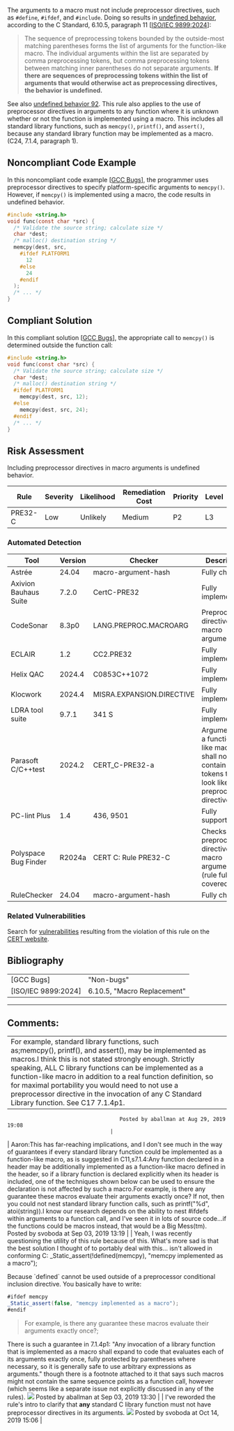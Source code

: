 The arguments to a macro must not include preprocessor directives, such as `#define`, `#ifdef`, and `#include`. Doing so results in [undefined behavior](BB.-Definitions_87152273.html#BB.Definitions-undefinedbehavior), according to the C Standard, 6.10.5, paragraph 11 \[[ISO/IEC 9899:2024](AA.-Bibliography_87152170.html#AA.Bibliography-ISO-IEC9899-2024)\]:
> The sequence of preprocessing tokens bounded by the outside-most matching parentheses forms the list of arguments for the function-like macro. The individual arguments within the list are separated by comma preprocessing tokens, but comma preprocessing tokens between matching inner parentheses do not separate arguments. **If there are sequences of preprocessing tokens within the list of arguments that would otherwise act as preprocessing directives, the behavior is undefined.**

See also [undefined behavior 92](CC.-Undefined-Behavior_87152280.html#CC.UndefinedBehavior-ub_92).
This rule also applies to the use of preprocessor directives in arguments to any function where it is unknown whether or not the function is implemented using a macro. This includes all standard library functions, such as `memcpy()`, `printf()`, and `assert()`, because any standard library function may be implemented as a macro. (C24, 7.1.4, paragraph 1).
## Noncompliant Code Example
In this noncompliant code example \[[GCC Bugs](http://gcc.gnu.org/bugs.html#nonbugs_c)\], the programmer uses preprocessor directives to specify platform-specific arguments to `memcpy()`. However, if `memcpy()` is implemented using a macro, the code results in undefined behavior.
``` c
#include <string.h>
void func(const char *src) {
  /* Validate the source string; calculate size */
  char *dest;
  /* malloc() destination string */ 
  memcpy(dest, src,
    #ifdef PLATFORM1
      12
    #else
      24
    #endif
  );
  /* ... */
}
```
## Compliant Solution
In this compliant solution \[[GCC Bugs](http://gcc.gnu.org/bugs.html#nonbugs_c)\], the appropriate call to `memcpy()` is determined outside the function call:
``` c
#include <string.h>
void func(const char *src) {
  /* Validate the source string; calculate size */
  char *dest;
  /* malloc() destination string */ 
  #ifdef PLATFORM1
    memcpy(dest, src, 12);
  #else
    memcpy(dest, src, 24);
  #endif
  /* ... */
}
```
## Risk Assessment
Including preprocessor directives in macro arguments is undefined behavior.

| Rule | Severity | Likelihood | Remediation Cost | Priority | Level |
| ----|----|----|----|----|----|
| PRE32-C | Low | Unlikely | Medium | P2 | L3 |

### Automated Detection

| Tool | Version | Checker | Description |
| ----|----|----|----|
| Astrée | 24.04 | macro-argument-hash | Fully checked |
| Axivion Bauhaus Suite | 7.2.0 | CertC-PRE32 | Fully implemented |
| CodeSonar | 8.3p0 | LANG.PREPROC.MACROARG | Preprocessing directives in macro argument |
| ECLAIR | 1.2 | CC2.PRE32 | Fully implemented |
| Helix QAC | 2024.4 | C0853C++1072 | Fully implemented |
| Klocwork | 2024.4 | MISRA.EXPANSION.DIRECTIVE | Fully implemented |
| LDRA tool suite | 9.7.1 | 341 S | Fully implemented |
| Parasoft C/C++test | 2024.2 | CERT_C-PRE32-a | Arguments to a function-like macro shall not contain tokens that look like preprocessing directives |
| PC-lint Plus | 1.4 | 436, 9501 | Fully supported |
| Polyspace Bug Finder | R2024a | CERT C: Rule PRE32-C | Checks for preprocessor directive in macro argument (rule fully covered) |
| RuleChecker | 24.04 | macro-argument-hash | Fully checked |

### Related Vulnerabilities
Search for [vulnerabilities](BB.-Definitions_87152273.html#BB.Definitions-vulnerability) resulting from the violation of this rule on the [CERT website](https://www.kb.cert.org/vulnotes/bymetric?searchview&query=FIELD+KEYWORDS+contains+PRE32-C).
## Bibliography

|  |  |
| ----|----|
| [GCC Bugs] | "Non-bugs" |
| [ISO/IEC 9899:2024] | 6.10.5, "Macro Replacement" |

------------------------------------------------------------------------
[](https://wiki.sei.cmu.edu/confluence/pages/viewpage.action?pageId=87152163) [](../c/Rule%2001_%20Preprocessor%20_PRE_) [](../c/Rule%2002_%20Declarations%20and%20Initialization%20_DCL_)
## Comments:

|  |
| ----|
| For example, standard library functions, such as;memcpy(), printf(), and assert(), may be implemented as macros.I think this is not stated strongly enough. Strictly speaking, ALL C library functions can be implemented as a function-like macro in addition to a real function definition, so for maximal portability you would need to not use a preprocessor directive in the invocation of any C Standard Library function. See C17 7.1.4p1.
                                        Posted by aballman at Aug 29, 2019 19:08
                                     |
| Aaron:This has far-reaching implications, and I don't see much in the way of guarantees if every standard library function could be implemented as a function-like macro, as is suggested in C11,s7.1.4:Any function declared in a header may be additionally implemented as a function-like macro defined in the header, so if a library function is declared explicitly when its header is included, one of the techniques shown below can be used to ensure the declaration is not affected by such a macro.For example, is there any guarantee these macros evaluate their arguments exactly once? If not, then you could not nest standard library function calls, such as printf("%d", atoi(string)).I know our research depends on the ability to nest #ifdefs within arguments to a function call, and I've seen it in lots of source code...if the functions could be macros instead, that would be a Big Mess(tm).
                                        Posted by svoboda at Sep 03, 2019 13:19
                                     |
| Yeah, I was recently questioning the utility of this rule because of this. What's more sad is that the best solution I thought of to portably deal with this... isn't allowed in conforming C:
_Static_assert(!defined(memcpy), "memcpy implemented as a macro");

Because \`defined\` cannot be used outside of a preprocessor conditional inclusion directive. You basically have to write:
``` java
#ifdef memcpy
_Static_assert(false, "memcpy implemented as a macro");
#endif
```
> For example, is there any guarantee these macros evaluate their arguments exactly once?;

There is such a guarantee in 7.1.4p1: "Any invocation of a library function that is implemented as a macro shall expand to code that evaluates each of its arguments exactly once, fully protected by parentheses where necessary, so it is generally safe to use arbitrary expressions as arguments." though there is a footnote attached to it that says such macros might not contain the same sequence points as a function call, however (which seems like a separate issue not explicitly discussed in any of the rules).
![](images/icons/contenttypes/comment_16.png) Posted by aballman at Sep 03, 2019 13:30
\| \|
I've reworded the rule's intro to clarify that **any** standard C library function must not have preprocessor directives in its arguments.
![](images/icons/contenttypes/comment_16.png) Posted by svoboda at Oct 14, 2019 15:06
\|
